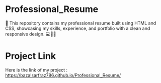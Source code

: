 # Professional_Resume
📂 This repository contains my professional resume built using HTML and CSS, showcasing my skills, experience, and portfolio with a clean and responsive design. 💻🎨📜
# Project Link
Here is the link of my project : https://bazalsarfraz786.github.io/Professional_Resume/
